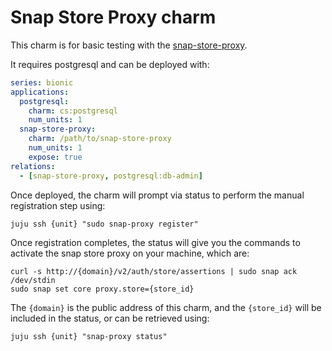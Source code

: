 # Snap Store Proxy charm

This charm is for basic testing with the [snap-store-proxy][].

It requires postgresql and can be deployed with:

```yaml
series: bionic
applications:
  postgresql:
    charm: cs:postgresql
    num_units: 1
  snap-store-proxy:
    charm: /path/to/snap-store-proxy
    num_units: 1
    expose: true
relations:
  - [snap-store-proxy, postgresql:db-admin]
```

Once deployed, the charm will prompt via status to perform the manual
registration step using:

```
juju ssh {unit} "sudo snap-proxy register"
```

Once registration completes, the status will give you the commands
to activate the snap store proxy on your machine, which are:

```
curl -s http://{domain}/v2/auth/store/assertions | sudo snap ack /dev/stdin
sudo snap set core proxy.store={store_id}
```

The `{domain}` is the public address of this charm, and the `{store_id}` will
be included in the status, or can be retrieved using:

```
juju ssh {unit} "snap-proxy status"
```


[snap-store-proxy]: https://docs.ubuntu.com/snap-store-proxy/en/
